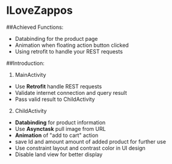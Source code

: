 # ILoveZappos

##Achieved Functions:
* Databinding for the product page
* Animation when floating action button clicked 
* Using retrofit to handle your REST requests 


##Introduction:
1. MainActivity
  * Use **Retrofit** handle REST requests
  * Validate internet connection and query result
  * Pass valid result to ChildActivity
  
2. ChildActivity
  * **Databinding** for product information
  * Use **Asynctask** pull image from URL
  * **Animation** of "add to cart" action
  * save Id and amount amount of added product for further use
  * Use constraint layout and contrast color in UI design
  * Disable land view for better display
  
  

